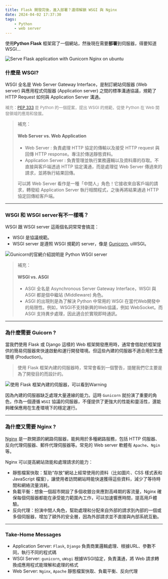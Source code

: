 ```yaml
---
title: Flask 開發完後，進入部署？還得解鎖 WSGI 與 Nginx
date: 2024-04-02 17:37:30
tags: 
    - Python
    - web server
---
```


使用**Python Flask** 框架寫了一個網站，然後現在需要**部署**到伺服器，得要知道WSGI...

<!-- more -->

![Serve Flask application with Gunicorn Nginx on ubuntu](https://i.imgur.com/jKI0eSF.png)

### 什麼是 WSGI?

WSGI 全名是 Web Server Gateway Interface，是制訂網站伺服器 (Web server) 與應用程式伺服器 (Application server) 之間的標準溝通協議，規範了 HTTP Request 如何與 Application Server 溝通。

<font size=2.5px color=#808080> 補充：[PEP 333](https://peps.python.org/pep-0333/) 是 Python 的一個提案，提出 WSGI 的規範，促使 Python 在 Web 開發領域的應用和發展。</font>

> 補充：
>
> #### Web Server vs. Web Application
>
> - Web Server : 負責處理 HTTP 協定的傳輸以及接受 HTTP request 與回傳 HTTP response。專注於傳送靜態資料。
> - Application Server : 負責管理並執行業務邏輯以及資料庫的存取。不直接與客戶端透過 HTTP 協定溝通，而是處理從 Web Server 傳過來的請求，並將執行結果回傳。
>
> 可以將 Web Server 看作是一種「中間人」角色！它接收來自客戶端的請求，轉發給 Application Server 執行相關程式，之後再將結果通過 HTTP 協定回傳給客戶端。


<hr>

###  WSGI 和 WSGI server有不一樣嗎？

WSGI 跟 WSGI server 這兩個名詞常常會搞混：
- WSGI 是協議規範。
- WSGI server 是遵照 WSGI 規範的 server，像是 [Gunicorn](https://gunicorn.org/), uWSGI。

![Gunicorn的官網介紹說明是 Python WSGI server](https://r2.easyimg.io/bh8mgaun3/截圖_2024-04-02_下午6.36.23.png)

> 補充：
> ####  WSGI vs. ASGI 
> - ASGI 全名是 Asynchronous Server Gateway Interface，WSGI 與 ASGI 都是個中繼站 (Middleware) 角色。
> - ASGI 的出現則是為了解決 Python 中常用的 WSGI 在當代Web開發中的局限性。例如，WSGI不支持新興的Web協議，例如 WebSocket。而ASGI 支持異步處理，因此適合於實現即時通訊。

<hr>

### 為什麼需要 Guicorn ?

當我們使用 Flask 或 Django 這樣的 Web 框架開發應用時，通常會借助於框架提供的簡易伺服器來快速啟動和運行開發環境。但這些內建的伺服器不適合用於生產環境 (Production)。
> 使用 Flask 框架內建的伺服器時，常常會看到一個警告，提醒我們它主要是為了開發目的而設計的。

![使用 Flask 框架內建的伺服器，可以看到Ｗarning](https://r2.easyimg.io/fyrunws04/development_server.png)

因為內建的伺服器缺乏處理大量連線的能力。這時 `Gunicorn` 就扮演了重要的角色，作為一個遵循 `WSGI` 協議的伺服器，不僅提供了更強大的性能和靈活性，還能夠確保應用在生產環境下的穩定運行。
<hr>

###  為什麼又需要 Nginx ?

[Nginx](https://www.nginx.com/) 是一款開源的網路伺服器，能夠用於多種網路服務，包括 HTTP 伺服器、反向代理伺服器、郵件代理伺服器等。常見的 Web server 軟體有 `Apache`、`Ngin` 等。

Nginx 可以提高網站效能和處理請求的能力：

- 靜態檔案快取：幫助“存放”網站上經常使用的資料（比如圖片、CSS 樣式表和 JavaScript 檔案），讓使用者訪問網站時能快速獲得這些資料，減少了等待時間和網絡流量消耗。
- 負載平衡：想象一個超市開設了多個收銀台來應對高峰期的客流量，Nginx 確保每個伺服器都能在承受能力範圍內工作，可以加速響應時間，提高用戶體驗。
- 反向代理：扮演中間人角色，幫助處理和分配來自外部的請求到內部的一個或多個伺服器，增加了額外的安全層，因為外部請求並不直接與內部系統互動。

<hr>

### Take-Home Messages

- Application Server: `Flask`, `Django` 
負責商業邏輯處理、根據URL、參數不同，執行不同的程式碼
- WSGI Server: `gunicorn`, `uWsgi`
根據WSGI協定，負責溝通，將 Web 請求轉換成應用程式能理解和處理的格式
- Web Server: `Nginx`, `Apache`
靜態檔案快取、負載平衡、反向代理
